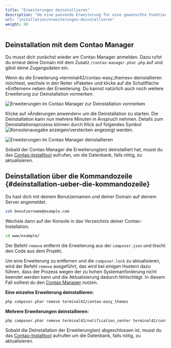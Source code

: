 ```yaml
---
title: "Erweiterungen deinstallieren"
description: "Um eine passende Erweiterung für eine gewünschte Funktion zu finden, hast du drei Möglichkeiten."
url: "installation/erweiterungen-deinstallieren"
weight: 80
---
```



## Deinstallation mit dem Contao Manager

Du musst dich zunächst wieder am Contao Manager anmelden. Dazu rufst du erneut deine Domain mit dem Zusatz 
`/contao-manager.phar.php` auf und gibst deine Zugangsdaten ein.

Wenn du die Erweiterung »terminal42/contao-easy_themes« deinstallieren möchtest, wechsle in den Reiter »Pakete« und klicke auf die 
Schaltfläche »Entfernen« neben der Erweiterung. Du kannst natürlich auch noch weitere Erweiterung zur Deinstallation 
vormerken.

![Erweiterungen im Contao Manager zur Deinstallation vormerken](/de/installation/images/de/erweiterungen-im-contao-manager-zur-deinstallation-vormerken.png)

Klicke auf »Änderungen anwenden« um die Deinstallation zu starten. Die Deinstallation kann nun mehrere Minuten in 
Anspruch nehmen. Details zum Deinstallationsprozess können durch Klick auf folgendes Symbol 
![Konsolenausgabe anzeigen/verstecken](/de/icons/konsolenausgabe.png?classes=icon) angezeigt werden.

![Erweiterungen im Contao Manager deinstallieren](/de/installation/images/de/erweiterungen-im-contao-manager-deinstallieren.png)

Sobald der Contao Manager die Erweiterung(en) deinstalliert hat, musst du das [Contao-Installtool](../contao-installtool/) 
aufrufen, um die Datenbank, falls nötig, zu aktualisieren.


## Deinstallation über die Kommandozeile {#deinstallation-ueber-die-kommandozeile}

Du hast dich mit deinem Benutzernamen und deiner Domain auf deinem Server angemeldet.

```bash
ssh benutzername@example.com
```

Wechsle dann auf der Konsole in das Verzeichnis deiner Contao-Installation.

```bash
cd www/example/
```

Der Befehl `remove` entfernt die Erweiterung aus der `composer.json` und löscht den Code aus dem Projekt.

Um eine Erweiterung zu entfernen und die `composer.lock` zu aktualisieren, wird der Befehl `remove` ausgeführt, 
das wird bei einigen Hostern dazu führen, dass der Prozess wegen der zu hohen Systemanforderung nicht beendet werden 
kann und die Aktualisierung dadurch fehlschlägt. In diesem Fall solltest du den 
[Contao Manager](#aktualisierung-mit-dem-contao-manager) nutzen.

**Eine einzelne Erweiterung deinstallieren:**

```bash
php composer.phar remove terminal42/contao-easy_themes
```

**Mehrere Erweiterungen deinstallieren:**

```bash
php composer.phar remove terminal42/notification_center terminal42/contao-leads
```

Sobald die Deinstallation der Erweiterung(en) abgeschlossen ist, musst du das [Contao-Installtool](../contao-installtool/) 
aufrufen um die Datenbank, falls nötig, zu aktualisieren.
